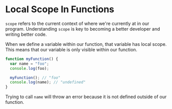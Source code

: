 # Local Scope In Functions

`scope` refers to the current context of where we're currently at in our program. Understanding `scope` is key to becoming a better developer and writing better code.

When we define a variable within our function, that variable has local scope. This means that our variable is only visible within our function.


```javascript
function myFunction() {
  var name = "foo";
  console.log(foo);

  myFunction(); // "foo"
  console.log(name); // "undefined"
}
```
Trying to call `name` will throw an error because it is not defined outside of our function.
